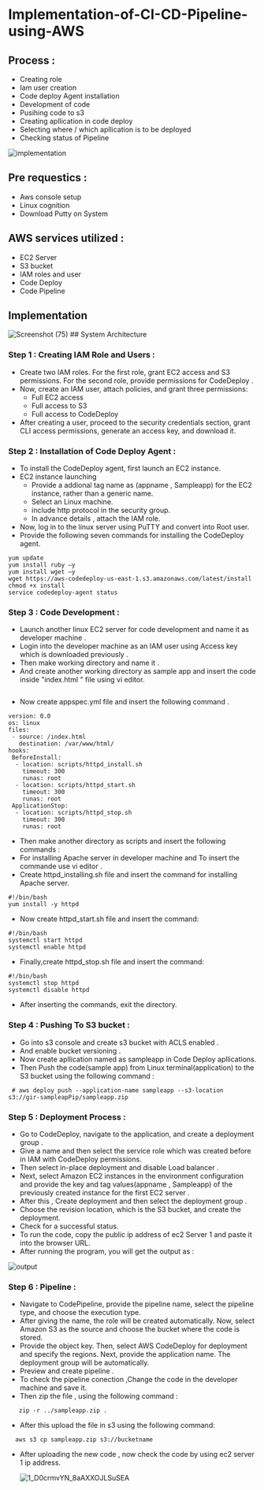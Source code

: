 # Implementation-of-CI-CD-Pipeline-using-AWS
## Process :
- Creating role 
- Iam user creation
- Code deploy Agent installation
- Development of code
- Pusihing code to s3
- Creating apllication in code deploy
- Selecting where / which apllication is to be deployed
-  Checking status of Pipeline
  
  ![implementation](https://github.com/shivanisathiyamoorthy/Implementation-of-CI-CD-Pipeline-using-AWS/assets/140683043/bcf7f1cc-977d-461a-8caf-9bfc13eb942f)

## Pre requestics :
 - Aws console setup
 - Linux cognition
 - Download Putty on System
## AWS services utilized :
 - EC2 Server
 - S3 bucket
 - IAM roles and user
 - Code Deploy
 - Code Pipeline
## Implementation
                                          
![Screenshot (75)](https://github.com/shivanisathiyamoorthy/Implementation-of-CI-CD-Pipeline-using-AWS/assets/140683043/0169abff-1108-476f-98e2-587d67b5cf54)
                                                            ## System Architecture
### Step 1 : Creating IAM Role and Users :
 - Create two IAM roles. For the first role, grant EC2 access and S3 permissions. For the second role, provide permissions for CodeDeploy .
 - Now, create an IAM user, attach policies, and grant three permissions:
      - Full EC2 access
      - Full access to S3
      - Full access to CodeDeploy
 - After creating a user, proceed to the security credentials section, grant CLI access permissions, generate an access key, and download it.
 ### Step 2 : Installation of Code Deploy Agent :
  - To install the CodeDeploy agent, first launch an  EC2 instance.
  - EC2 instance launching
    - Provide a addional tag name as (appname , Sampleapp) for the EC2 instance, rather than a generic name.
    - Select an Linux machine.
    -  include http protocol in the security group.
    - In advance details , attach the IAM role.
  - Now, log in to the linux server using PuTTY and convert into Root user.
  - Provide the following seven commands for installing the CodeDeploy agent.
```
yum update
yum install ruby –y
yum install wget –y
wget https://aws-codedeploy-us-east-1.s3.amazonaws.com/latest/install
chmod +x install
service codedeploy-agent status
```
### Step 3 : Code Development :
 - Launch another  linux EC2 server for code development and name it as developer machine .
 - Login into the developer  machine as an IAM user using Access key which is downloaded previously .
 - Then make working directory and name it .
 - And create another working directory as sample app and insert the code inside "index.html " file using vi editor.
```vi index.html
```
- Now create  appspec.yml file and insert the following command .
```
version: 0.0
os: linux
files:
 - source: /index.html
   destination: /var/www/html/
hooks:
 BeforeInstall:
  - location: scripts/httpd_install.sh
    timeout: 300
    runas: root
  - location: scripts/httpd_start.sh
    timeout: 300
    runas: root
 ApplicationStop:
  - location: scripts/httpd_stop.sh
    timeout: 300
    runas: root
```
- Then make another directory as scripts and insert the following commands :
- For installing Apache server in developer machine and To insert the commande use vi editor .
- Create httpd_installing.sh file  and insert the command for installing Apache server.

```
#!/bin/bash
yum install -y httpd
```

- Now create httpd_start.sh file and insert the command:

```
#!/bin/bash
systemctl start httpd
systemctl enable httpd
```

- Finally,create httpd_stop.sh file and insert the command:
  
```
#!/bin/bash
systemctl stop httpd
systemctl disable httpd
```
- After inserting the commands, exit the directory.

### Step 4 : Pushing To S3 bucket :
- Go into s3 console and create s3 bucket with ACLS enabled .
- And enable bucket versioning .
- Now create apllication named as sampleapp in Code Deploy apllications.
- Then Push the code(sample app) from Linux terminal(application) to the S3 bucket using the following command :
```
 # aws deploy push --application-name sampleapp --s3-location s3://gir-sampleapPip/sampleapp.zip
```
### Step 5 : Deployment Process :
- Go to CodeDeploy, navigate to the application, and create a deployment group .
- Give a name and then select the service role which was created before in IAM with CodeDeploy permissions.
- Then select in-place deployment and disable Load balancer .
- Next, select Amazon EC2 instances in the environment configuration and provide the key and tag values(appname , Sampleapp)  of the previously created instance for the first EC2 server .
- After this , Create deployment and then select the deployment group .
- Choose the revision location, which is the S3 bucket, and create the deployment.
- Check for a successful status.
- To run the code, copy the public ip address of ec2 Server 1 and paste it into the browser URL.
- After running the program, you will get the output as :
  
![output](https://github.com/shivanisathiyamoorthy/Implementation-of-CI-CD-Pipeline-using-AWS/assets/140683043/023738f8-35b5-4fe1-9f08-1a808e83c3e5)
                                      

### Step 6 :  Pipeline :
- Navigate to CodePipeline, provide the pipeline name, select the pipeline type, and choose the execution type.
- After giving the name, the role will be created automatically. Now, select Amazon S3 as the source and choose the bucket where the code is stored.
- Provide the object key. Then, select AWS CodeDeploy for deployment and specify the regions. Next, provide the application name. The deployment group will be automatically.
- Preview and create pipeline .
- To check the pipeline conection ,Change the code in the developer machine and save it.
- Then zip the file , using the following command :
```
   zip -r ../sampleapp.zip .
```
- After this upload the file in s3 using the following command:
```
  aws s3 cp sampleapp.zip s3://bucketname
```
- After uploading the new code , now check the code by using ec2 server 1 ip address.

  ![1_D0crmvYN_8aAXXOJLSuSEA](https://github.com/shivanisathiyamoorthy/Implementation-of-CI-CD-Pipeline-using-AWS/assets/140683043/6e8de7fa-e5ae-4cfe-9756-f2e28a40a203)

